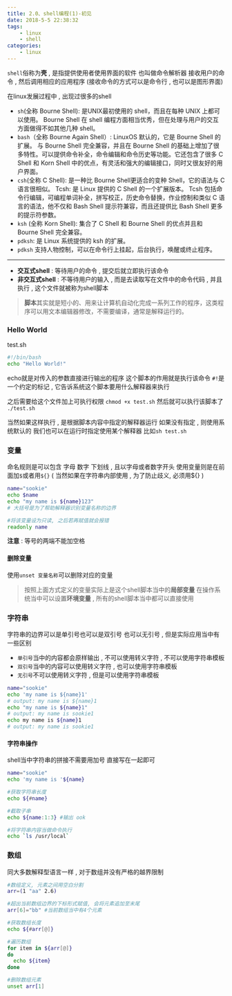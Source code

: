 ```yaml
---
title: 2.0、shell编程(1)-初见
date: 2018-5-5 22:38:32
tags: 
	- linux
	- shell
categories: 
	- linux
---
```


`shell`俗称为**壳** , 是指提供使用者使用界面的软件
也叫做命令解析器
接收用户的命令 , 然后调用相应的应用程序
(接收命令的方式可以是命令行 , 也可以是图形界面)
<!-- more -->
在linux发展过程中 , 出现过很多的shell
+ `sh`(全称 Bourne Shell): 是UNIX最初使用的 shell，而且在每种 UNIX 上都可以使用。
Bourne Shell 在 shell 编程方面相当优秀，但在处理与用户的交互方面做得不如其他几种 shell。
+ `bash`（全称 Bourne Again Shell）: LinuxOS 默认的，它是 Bourne Shell 的扩展。
与 Bourne Shell 完全兼容，并且在 Bourne Shell 的基础上增加了很多特性。可以提供命令补全，命令编辑和命令历史等功能。它还包含了很多 C Shell 和 Korn Shell 中的优点，有灵活和强大的编辑接口，同时又很友好的用户界面。
+ `csh`(全称 C Shell): 是一种比 Bourne Shell更适合的变种 Shell，它的语法与 C 语言很相似。
Tcsh: 是 Linux 提供的 C Shell 的一个扩展版本。
Tcsh 包括命令行编辑，可编程单词补全，拼写校正，历史命令替换，作业控制和类似 C 语言的语法，他不仅和 Bash Shell 提示符兼容，而且还提供比 Bash Shell 更多的提示符参数。
+ `ksh` (全称 Korn Shell): 集合了 C Shell 和 Bourne Shell 的优点并且和 Bourne Shell 完全兼容。
+ `pdksh`: 是 Linux 系统提供的 ksh 的扩展。
+ `pdksh` 支持人物控制，可以在命令行上挂起，后台执行，唤醒或终止程序。

---
+ **交互式shell** : 等待用户的命令 , 提交后就立即执行该命令
+ **非交互式shell** : 不等待用户的输入 , 而是去读取写在文件中的命令代码 , 并且执行 , 这个文件就被称为shell脚本

> **脚本**其实就是短小的、用来让计算机自动化完成一系列工作的程序，这类程序可以用文本编辑器修改，不需要编译，通常是解释运行的。

### Hello World
test.sh
```bash
#!/bin/bash
echo "Hello World!"
```
echo就是对传入的参数直接进行输出的程序
这个脚本的作用就是执行该命令
`#!`是一个约定的标记 , 它告诉系统这个脚本要用什么解释器来执行

之后需要给这个文件加上可执行权限
`chmod +x test.sh`
然后就可以执行该脚本了
`./test.sh`

当然如果这样执行 , 是根据脚本内容中指定的解释器运行
如果没有指定 , 则使用系统默认的
我们也可以在运行时指定使用某个解释器
比如`sh test.sh`

### 变量
命名规则是可以包含 字母 数字 下划线 , 且以字母或者数字开头
使用变量则是在前面加`$`或者用`${}`
( 当然如果在字符串内部使用 , 为了防止歧义, 必须用${} )
```bash
name="sookie"
echo $name
echo "my name is ${name}123"
# 大括号是为了帮助解释器识别变量名称的边界

#将该变量设为只读, 之后若再赋值就会报错
readonly name
```
**注意** : 等号的两端不能加空格

#### 删除变量
使用`unset 变量名称`可以删除对应的变量

> 按照上面方式定义的变量实际上是这个shell脚本当中的**局部变量**
在操作系统当中可以设置**环境变量** , 所有的shell脚本当中都可以直接使用

### 字符串
字符串的边界可以是单引号也可以是双引号 也可以无引号 , 但是实际应用当中有一些区别
+ `单引号`当中的内容都会原样输出 , 不可以使用转义字符 , 不可以使用字符串模板
+ `双引号`当中的内容可以使用转义字符 , 也可以使用字符串模板
+ `无引号`不可以使用转义字符 , 但是可以使用字符串模板
```bash
name="sookie"
echo 'my name is ${name}1'
# output: my name is ${name}1
echo "my name is ${name}1"
# output: my name is sookie1
echo my name is ${name}1
# output: my name is sookie1
```
#### 字符串操作
shell当中字符串的拼接不需要用加号
直接写在一起即可
```bash
name="sookie"
echo 'my name is '${name}

#获取字符串长度
echo ${#name}

#截取子串
echo ${name:1:3} #输出 ook

#将字符串内容当做命令执行
echo `ls /usr/local`
```

### 数组
同大多数解释型语言一样 , 对于数组并没有严格的越界限制
```bash
#数组定义, 元素之间用空白分割
arr=(1 "aa" 2.6)

#超出当前数组边界的下标形式赋值, 会将元素追加至末尾
arr[6]="bb" #当前数组当中有4个元素

#获取数组长度
echo ${#arr[@]}

#遍历数组
for item in ${arr[@]}
do
  echo ${item}
done

#删除数组元素
unset arr[1]
```